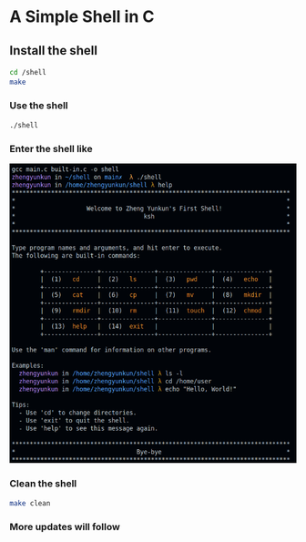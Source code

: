 # A Simple Shell in C

## Install the shell

```bash
cd /shell
make
```

### Use the shell

```bash
./shell
```

### Enter the shell like

![icon](src/help.png)

### Clean the shell

```bash
make clean
```

### More updates will follow